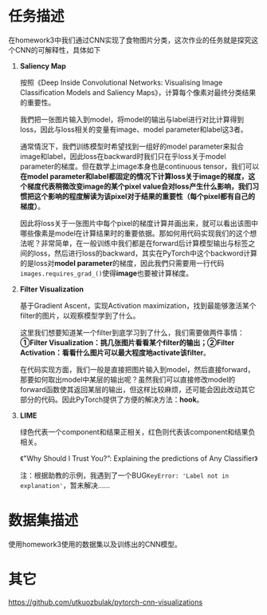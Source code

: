 # 任务描述

在homework3中我们通过CNN实现了食物图片分类，这次作业的任务就是探究这个CNN的可解释性，具体如下

1. **Saliency Map**

	按照《Deep Inside Convolutional Networks: Visualising Image Classification Models and Saliency Maps》，计算每个像素对最终分类结果的重要性。

	我們把一张图片输入到model，将model的输出与label进行对比计算得到loss，因此与loss相关的变量有image、model parameter和label这3者。

	通常情況下，我們训练模型时希望找到一组好的model parameter来拟合image和label，因此loss在backward时我们只在乎loss关于model parameter的梯度。但在数学上image本身也是continuous tensor，我们可以**在model parameter和label都固定的情况下计算loss关于image的梯度，这个梯度代表稍微改变image的某个pixel value会对loss产生什么影响，我们习惯把这个影响的程度解读为该pixel对于结果的重要性（每个pixel都有自己的梯度）**。

	因此将loss关于一张图片中每个pixel的梯度计算并画出来，就可以看出该图中哪些像素是model在计算结果时的重要依据。那如何用代码实现我们的这个想法呢？非常简单，在一般训练中我们都是在forward后计算模型输出与标签之间的loss，然后进行loss的backward，其实在PyTorch中这个backword计算的是loss对**model parameter**的梯度，因此我們只需要用一行代码`images.requires_grad_()`使得**image**也要被计算梯度。

2. **Filter Visualization**

	基于Gradient Ascent，实现Activation maximization，找到最能够激活某个filter的图片，以观察模型学到了什么。

	这里我们想要知道某一个filter到底学习到了什么，我们需要做两件事情：**①Filter Visualization：挑几张图片看看某个filter的输出；②Filter Activation：看看什么图片可以最大程度地activate该filter**。

	在代码实现方面，我们一般是直接把图片输入到model，然后直接forward，那要如何取出model中某层的输出呢？虽然我们可以直接修改model的forward函数使其返回某层的输出，但这样比较麻烦，还可能会因此改动其它部分的代码。因此PyTorch提供了方便的解决方法：**hook**。

3. **LIME**

	绿色代表一个component和结果正相关，红色则代表该component和结果负相关。

	《"Why Should I Trust You?”: Explaining the predictions of Any Classifier》

	注：根据助教的示例，我遇到了一个BUG`KeyError: 'Label not in explanation'`，暂未解决……

# 数据集描述

使用homework3使用的数据集以及训练出的CNN模型。

# 其它

https://github.com/utkuozbulak/pytorch-cnn-visualizations